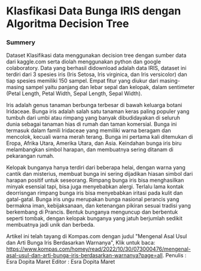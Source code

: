 # 

# Klasfikasi Data Bunga IRIS dengan Algoritma Decision Tree

### Summery

Dataset
Klasifikasi data menggunakan decision tree dengan sumber data dari kaggle.com serta diolah menggunakan python dan google colaboratory. Data yang berhasil didownload adalah data IRIS, dataset ini terdiri dari 3 spesies iris (Iris Setosa, Iris virginica, dan Iris versicolor) dan tiap spesies memiliki 150 sampel. Empat fitur yang diukur dari masing-masing sampel yaitu panjang dan lebar sepal dan kelopak, dalam sentimeter (Petal Length, Petal Width, Sepal Length, Sepal Width).

Iris adalah genus tanaman berbunga terbesar di bawah keluarga botani Iridaceae. Bunga iris adalah salah satu tanaman keras paling populer yang tumbuh dari umbi atau rimpang yang banyak dibudidayakan di seluruh dunia sebagai tanaman hias di rumah dan taman komersial.
Bunga ini termasuk dalam famili Iridaceae yang memiliki warna beragam dan mencolok, kecuali warna merah terang. Bunga ini pertama kali ditemukan di Eropa, Afrika Utara, Amerika Utara, dan Asia. Keindahan bunga iris biru melambangkan simbol harapan, dan membuatnya sering ditanam di pekarangan rumah.

Kelopak bunganya hanya terdiri dari beberapa helai, dengan warna yang cantik dan misterius, membuat bunga ini sering dijadikan hiasan simbol dari harapan positif untuk seseorang. Rimpang bunga iris bisa menghasilkan minyak esensial tapi, bisa juga menyebabkan alergi. Terlalu lama kontak deorrisngan rimpang bunga iris bisa menyebabkan iritasi pada kulit dan gatal-gatal. Bunga iris ungu merupakan bunga nasional perancis yang bermakna iman, kebijaksanaan, dan ketenangan pikiran sesuai tradisi yang berkembang di Prancis. Bentuk bunganya menguncup dan berbentuk seperti tombak, dengan kelopak bunganya yang jatuh berjumlah sedikit membuatnya jadi unik dan berbeda.

Artikel ini telah tayang di Kompas.com dengan judul "Mengenal Asal Usul dan Arti Bunga Iris Berdasarkan Warnanya", Klik untuk baca: https://www.kompas.com/homey/read/2022/10/30/073000476/mengenal-asal-usul-dan-arti-bunga-iris-berdasarkan-warnanya?page=all.
Penulis : Esra Dopita Maret
Editor : Esra Dopita Maret
